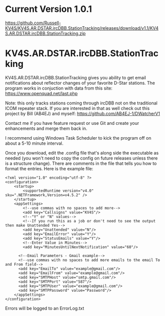 # Current Version 1.0.1
https://github.com/Russell-KV4S/KV4S.AR.DSTAR.ircDBB.StationTracking/releases/download/v1.1/KV4S.AR.DSTAR.ircDBB.StationTracking.zip

# KV4S.AR.DSTAR.ircDBB.StationTracking
KV4S.AR.DSTAR.ircDBB.StationTracking gives you ability to get email notifications about reflector changes of your favorite D-Star stations.
The program works in conjuction with data from this site: https://www.openquad.net/last.php

Note: this only tracks stations coming through ircDBB not on the traditional ICOM repeater stack. If you are interested in that as well check out this project by Bill (AB4EJ) and myself:
https://github.com/AB4EJ-1/DWatcherV1 

Contact me if you have feature request or use Git and create your enhancements and merge them back in.

I recommend using Windows Task Scheduler to kick the program off on about a 5-10 minute interval.

Once you download, edit the .config file that's along side the executable as needed (you won't need to copy the config on future releases unless there is a structure change). 
There are comments in the file that tells you how to format the entries. Here is the example file:
```
<?xml version="1.0" encoding="utf-8" ?>
<configuration>
    <startup> 
        <supportedRuntime version="v4.0" sku=".NETFramework,Version=v4.5.2" />
    </startup>
    <appSettings>
        <!--use commas with no spaces to add more-->
        <add key="Callsigns" value="KV4S"/>
        <!--"Y" or "N" values-->
        <!--If you run this as a job or don't need to see the output then make Unattended Yes-->
        <add key="Unattended" value="N"/>
        <add key="EmailError" value="Y"/>
        <add key="StatusEmails" value="Y"/>
        <!--Enter Value in Minutes-->
        <add key="MinutesUntilNextNotification" value="60"/>
      
      <!--Email Parameters - Gmail example-->
      <!--use commas with no spaces to add more emails to the email To and From field-->
      <add key="EmailTo" value="example@gmail.com"/>
      <add key="EmailFrom" value="example@gmail.com"/>
      <add key="SMTPHost" value="smtp.gmail.com"/>
      <add key="SMTPPort" value="587"/>
      <add key="SMTPUser" value="example@gmail.com"/>
      <add key="SMTPPassword" value="Password"/>
    </appSettings>
</configuration>

```
Errors will be logged to an ErrorLog.txt 
